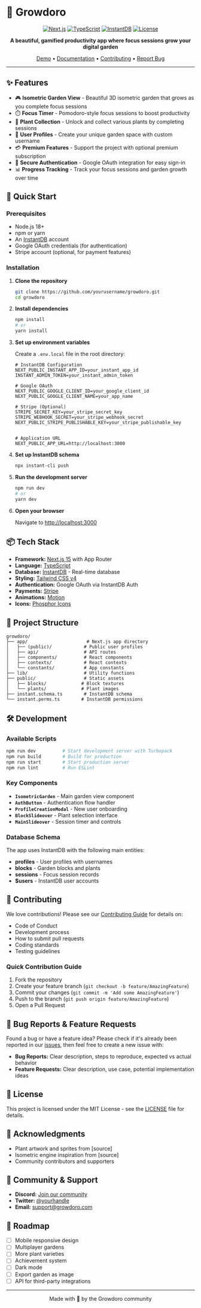 # 🌱 Growdoro

<div align="center">
  
  [![Next.js](https://img.shields.io/badge/Next.js-15.0-black?style=for-the-badge&logo=next.js)](https://nextjs.org/)
  [![TypeScript](https://img.shields.io/badge/TypeScript-5.0-blue?style=for-the-badge&logo=typescript)](https://www.typescriptlang.org/)
  [![InstantDB](https://img.shields.io/badge/InstantDB-Latest-purple?style=for-the-badge)](https://www.instantdb.com/)
  [![License](https://img.shields.io/badge/License-MIT-green?style=for-the-badge)](LICENSE)
  
  **A beautiful, gamified productivity app where focus sessions grow your digital garden**
  
  [Demo](https://your-demo-url.com) • [Documentation](#documentation) • [Contributing](CONTRIBUTING.md) • [Report Bug](https://github.com/yourusername/growdoro/issues)
  
</div>

---

## ✨ Features

- 🎮 **Isometric Garden View** - Beautiful 3D isometric garden that grows as you complete focus sessions
- ⏱️ **Focus Timer** - Pomodoro-style focus sessions to boost productivity
- 🌻 **Plant Collection** - Unlock and collect various plants by completing sessions
- 👤 **User Profiles** - Create your unique garden space with custom username
- 💳 **Premium Features** - Support the project with optional premium subscription
- 🔐 **Secure Authentication** - Google OAuth integration for easy sign-in
- 📊 **Progress Tracking** - Track your focus sessions and garden growth over time

## 🚀 Quick Start

### Prerequisites

- Node.js 18+ 
- npm or yarn
- An [InstantDB](https://www.instantdb.com/) account
- Google OAuth credentials (for authentication)
- Stripe account (optional, for payment features)

### Installation

1. **Clone the repository**
   ```bash
   git clone https://github.com/yourusername/growdoro.git
   cd growdoro
   ```

2. **Install dependencies**
   ```bash
   npm install
   # or
   yarn install
   ```

3. **Set up environment variables**
   
   Create a `.env.local` file in the root directory:
   ```env
   # InstantDB Configuration
   NEXT_PUBLIC_INSTANT_APP_ID=your_instant_app_id
   INSTANT_ADMIN_TOKEN=your_instant_admin_token
   
   # Google OAuth
   NEXT_PUBLIC_GOOGLE_CLIENT_ID=your_google_client_id
   NEXT_PUBLIC_GOOGLE_CLIENT_NAME=your_app_name
   
   # Stripe (Optional)
   STRIPE_SECRET_KEY=your_stripe_secret_key
   STRIPE_WEBHOOK_SECRET=your_stripe_webhook_secret
   NEXT_PUBLIC_STRIPE_PUBLISHABLE_KEY=your_stripe_publishable_key
   
   
   # Application URL
   NEXT_PUBLIC_APP_URL=http://localhost:3000
   ```

4. **Set up InstantDB schema**
   ```bash
   npx instant-cli push
   ```

5. **Run the development server**
   ```bash
   npm run dev
   # or
   yarn dev
   ```

6. **Open your browser**
   
   Navigate to [http://localhost:3000](http://localhost:3000)

## 📦 Tech Stack

- **Framework:** [Next.js 15](https://nextjs.org/) with App Router
- **Language:** [TypeScript](https://www.typescriptlang.org/)
- **Database:** [InstantDB](https://www.instantdb.com/) - Real-time database
- **Styling:** [Tailwind CSS v4](https://tailwindcss.com/)
- **Authentication:** Google OAuth via InstantDB Auth
- **Payments:** [Stripe](https://stripe.com/)
- **Animations:** [Motion](https://motion.dev/)
- **Icons:** [Phosphor Icons](https://phosphoricons.com/)

## 📁 Project Structure

```
growdoro/
├── app/                      # Next.js app directory
│   ├── (public)/            # Public user profiles
│   ├── api/                 # API routes
│   ├── components/          # React components
│   ├── contexts/            # React contexts
│   └── constants/           # App constants
├── lib/                     # Utility functions
├── public/                  # Static assets
│   ├── blocks/             # Block textures
│   └── plants/             # Plant images
├── instant.schema.ts        # InstantDB schema
└── instant.perms.ts        # InstantDB permissions
```

## 🛠️ Development

### Available Scripts

```bash
npm run dev          # Start development server with Turbopack
npm run build        # Build for production
npm run start        # Start production server
npm run lint         # Run ESLint
```

### Key Components

- **`IsometricGarden`** - Main garden view component
- **`AuthButton`** - Authentication flow handler
- **`ProfileCreationModal`** - New user onboarding
- **`BlockSlideover`** - Plant selection interface
- **`MainSlideover`** - Session timer and controls

### Database Schema

The app uses InstantDB with the following main entities:
- **profiles** - User profiles with usernames
- **blocks** - Garden blocks and plants
- **sessions** - Focus session records
- **$users** - InstantDB user accounts

## 🤝 Contributing

We love contributions! Please see our [Contributing Guide](CONTRIBUTING.md) for details on:

- Code of Conduct
- Development process
- How to submit pull requests
- Coding standards
- Testing guidelines

### Quick Contribution Guide

1. Fork the repository
2. Create your feature branch (`git checkout -b feature/AmazingFeature`)
3. Commit your changes (`git commit -m 'Add some AmazingFeature'`)
4. Push to the branch (`git push origin feature/AmazingFeature`)
5. Open a Pull Request

## 🐛 Bug Reports & Feature Requests

Found a bug or have a feature idea? Please check if it's already been reported in our [issues](https://github.com/yourusername/growdoro/issues), then feel free to create a new issue with:

- **Bug Reports:** Clear description, steps to reproduce, expected vs actual behavior
- **Feature Requests:** Clear description, use case, potential implementation ideas

## 📝 License

This project is licensed under the MIT License - see the [LICENSE](LICENSE) file for details.

## 🙏 Acknowledgments

- Plant artwork and sprites from [source]
- Isometric engine inspiration from [source]
- Community contributors and supporters

## 💬 Community & Support

- **Discord:** [Join our community](https://discord.gg/your-invite)
- **Twitter:** [@yourhandle](https://twitter.com/yourhandle)
- **Email:** support@growdoro.com

## 🚧 Roadmap

- [ ] Mobile responsive design
- [ ] Multiplayer gardens
- [ ] More plant varieties
- [ ] Achievement system
- [ ] Dark mode
- [ ] Export garden as image
- [ ] API for third-party integrations

---

<div align="center">
  Made with 💚 by the Growdoro community
</div>
